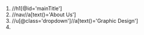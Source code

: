 1. //h1[@id='mainTitle']
2. //nav//a[text()='About Us']
3. //u[@class='dropdown']//a[text()='Graphic Design']
4. 



